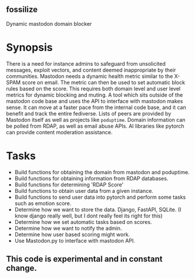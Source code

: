 ## fossilize
Dynamic mastodon domain blocker

# Synopsis
There is a need for instance admins to safeguard from unsolicited messages,
exploit vectors, and content deemed inappropriate by their communities.
Mastodon needs a dynamic health metric similar to the X-SPAM score on email.
The metric can then be used to set automatic block rules based on the score.
This requires both domain level and user level metrics for dynamic blocking and muting.
A tool which sits outside of the mastodon code base and uses the API to interface with mastodon makes sense.
It can move at a faster pace from the internal code base, and it can benefit and track the entire fediverse.
Lists of peers are provided by Mastodon itself as well as projects like `poduptime`.
Domain information can be polled from RDAP, as well as email abuse APIs.
AI libraries like pytorch can provide content moderation assistance.

# Tasks
- Build functions for obtaining the domain from mastodon and poduptime.
- Build functions for obtaining information from RDAP databases.
- Build functions for determining 'RDAP Score'
- Build functions to obtain user data from a given instance.
- Build functions to send user data into pytorch and perform some tasks such as emotion score.
- Determine how we want to store the data. Django, FastAPI, SQLite. (I know django really well, but I dont really feel its right for this)
- Determine how we set automatic tasks based on scores. 
- Determine how we want to notify the admin.
- Determine how user based scoring might work. 
- Use Mastodon.py to interface with mastodon API. 

## This code is experimental and in constant change. 
